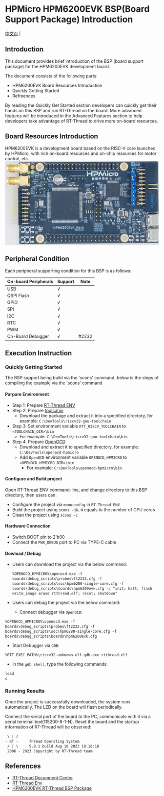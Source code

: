 # HPMicro HPM6200EVK BSP(Board Support Package) Introduction

[中文页](README_zh.md) |

## Introduction

This document provides brief introduction of the BSP (board support package) for the HPM6200EVK development board.

The document consists of the following parts:

- HPM6200EVK Board Resources Introduction
- Quickly Getting Started
- Refreences

By reading the Quickly Get Started section developers can quickly get their hands on this BSP and run RT-Thread on the board. More advanced features will be introduced in the Advanced Features section to help developers take advantage of RT-Thread to drive more on-board resources.

## Board Resources Introduction

HPM6200EVK is a development board based on the RISC-V core launched by HPMicro, with rich on-board resources and on-chip resources for motor control, etc.
![board](figures/board.png)


## Peripheral Condition

Each peripheral supporting condition for this BSP is as follows:


| **On-board Peripherals** | **Support** | **Note**                              |
| ------------------------ | ----------- | ------------------------------------- |
| USB                      | √           |                                       |
| QSPI Flash               | √           |                                       |
| GPIO                     | √           |                                       |
| SPI                      | √           |                                       |
| I2C                      | √           |                                       |
| RTC                      | √           |                                       |
| PWM                      | √           |                                       |
| On-Board Debugger        | √           | ft2232                                |


## Execution Instruction

### Quickly Getting Started

The BSP support being build via the 'scons' command, below is the steps of compiling the example via the 'scons' command

#### Parpare Environment
- Step 1: Prepare [RT-Thread ENV](https://www.rt-thread.org/download.html#download-rt-thread-env-tool)
- Step 2: Prepare [toolcahin](https://github.com/helloeagleyang/riscv32-gnu-toolchain-win/archive/2022.04.12.zip)
    - Download the package and extract it into a specified directory, for example: `C:\DevTools\riscv32-gnu-toolchain`
- Step 3: Set environment variable `RTT_RISCV_TOOLCHAIN` to `<TOOLCHAIN_DIR>\bin`
    - For example: `C:\DevTools\riscv32-gnu-toolchain\bin`
- Step 4: Prepare [OpenOCD](https://github.com/hpmicro/rtt-debugger-support-package/archive/v0.3.0.zip)
  - Download and extract it to specified directory, for example: `C:\DevTools\openocd-hpmicro`
  - Add `OpenOCD` environment variable `OPENOCD_HPMICRO` to `<OPENOCD_HPMICRO_DIR>\bin`
    - For example: `C:\DevTools\openocd-hpmicro\bin`

#### Configure and Build project

Open RT-Thread ENV command-line, and change directory to this BSP directory, then users can:

- Configure the project via `menuconfig` in `RT-Thread ENV`
- Build the project using `scons -jN`, `N` equals to the number of CPU cores
- Clean the project using `scons -c`

#### Hardware Connection

- Switch BOOT pin to 2'b00
- Connect the `PWR_DEBUG` port to PC via TYPE-C cable


#### Dowload / Debug

- Users can download the project via the below command:
  ```console
  %OPENOCD_HPMICRO%\openocd.exe -f boards\debug_scripts\probes\ft2232.cfg -f boards\debug_scripts\soc\hpm6280-single-core.cfg -f boards\debug_scripts\boards\hpm6200evk.cfg -c "init; halt; flash write_image erase rtthread.elf; reset; shutdown"
  ```

- Users can debug the project via the below command:

  - Connect debugger via `OpenOCD`:

```console
%OPENOCD_HPMICRO%\openocd.exe -f boards\debug_scripts\probes\ft2232.cfg -f boards\debug_scripts\soc\hpm6280-single-core.cfg -f boards\debug_scripts\boards\hpm6200evk.cfg
```
  - Start Debugger via `GDB`:

```console
%RTT_EXEC_PATH%\riscv32-unknown-elf-gdb.exe rtthread.elf
```
  - In the `gdb shell`, type the following commands:

```console
load
c
```

### **Running Results**

Once the project is successfully downloaded, the system runs automatically. The LED on the board will flash periodically.

Connect the serial port of the board to the PC, communicate with it via a serial terminal tool(115200-8-1-N). Reset the board and the startup information of RT-Thread will be observed:

```
 \ | /
- RT -     Thread Operating System
 / | \     5.0.1 build Aug 16 2023 18:18:18
 2006 - 2023 Copyright by RT-Thread team
```

## **References**

- [RT-Thread Documnent Center](https://www.rt-thread.org/document/site/#/rt-thread-version/rt-thread-standard/README)
- [RT-Thread Env](https://github.com/RT-Thread/rtthread-manual-doc/blob/master/env/env.md)
- [HPM6200EVK RT-Thread BSP Package](https://github.com/hpmicro/rtt-bsp-hpm6200evk)